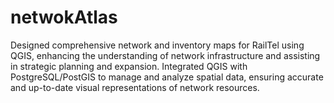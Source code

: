 # netwokAtlas
Designed comprehensive network and inventory maps for RailTel using QGIS, enhancing the understanding of network infrastructure and assisting in strategic planning and expansion. Integrated QGIS with PostgreSQL/PostGIS to manage and analyze spatial data, ensuring accurate and up-to-date visual representations of network resources.

